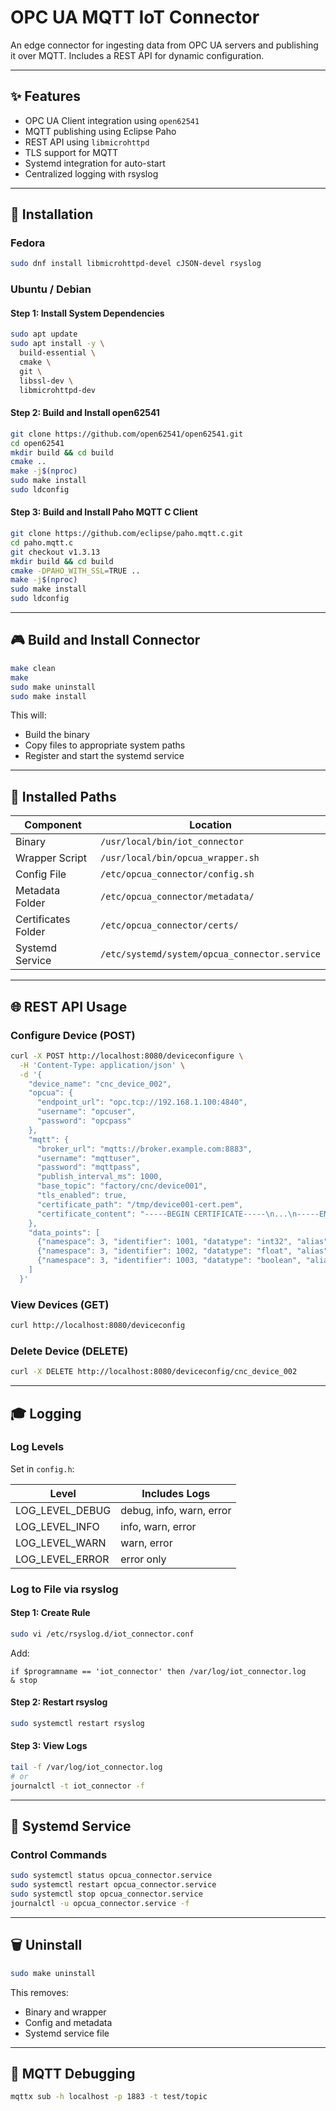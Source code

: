 # OPC UA MQTT IoT Connector

An edge connector for ingesting data from OPC UA servers and publishing it over MQTT. Includes a REST API for dynamic configuration.

---

## ✨ Features

* OPC UA Client integration using `open62541`
* MQTT publishing using Eclipse Paho
* REST API using `libmicrohttpd`
* TLS support for MQTT
* Systemd integration for auto-start
* Centralized logging with rsyslog

---

## 🔧 Installation

### Fedora

```bash
sudo dnf install libmicrohttpd-devel cJSON-devel rsyslog
```

### Ubuntu / Debian

#### Step 1: Install System Dependencies

```bash
sudo apt update
sudo apt install -y \
  build-essential \
  cmake \
  git \
  libssl-dev \
  libmicrohttpd-dev
```

#### Step 2: Build and Install open62541

```bash
git clone https://github.com/open62541/open62541.git
cd open62541
mkdir build && cd build
cmake ..
make -j$(nproc)
sudo make install
sudo ldconfig
```

#### Step 3: Build and Install Paho MQTT C Client

```bash
git clone https://github.com/eclipse/paho.mqtt.c.git
cd paho.mqtt.c
git checkout v1.3.13
mkdir build && cd build
cmake -DPAHO_WITH_SSL=TRUE ..
make -j$(nproc)
sudo make install
sudo ldconfig
```

---

## 🎮 Build and Install Connector

```bash
make clean
make
sudo make uninstall
sudo make install
```

This will:

* Build the binary
* Copy files to appropriate system paths
* Register and start the systemd service

---

## 📁 Installed Paths

| Component           | Location                                      |
| ------------------- | --------------------------------------------- |
| Binary              | `/usr/local/bin/iot_connector`                |
| Wrapper Script      | `/usr/local/bin/opcua_wrapper.sh`             |
| Config File         | `/etc/opcua_connector/config.sh`              |
| Metadata Folder     | `/etc/opcua_connector/metadata/`              |
| Certificates Folder | `/etc/opcua_connector/certs/`                 |
| Systemd Service     | `/etc/systemd/system/opcua_connector.service` |

---

## 🌐 REST API Usage

### Configure Device (POST)

```bash
curl -X POST http://localhost:8080/deviceconfigure \
  -H 'Content-Type: application/json' \
  -d '{
    "device_name": "cnc_device_002",
    "opcua": {
      "endpoint_url": "opc.tcp://192.168.1.100:4840",
      "username": "opcuser",
      "password": "opcpass"
    },
    "mqtt": {
      "broker_url": "mqtts://broker.example.com:8883",
      "username": "mqttuser",
      "password": "mqttpass",
      "publish_interval_ms": 1000,
      "base_topic": "factory/cnc/device001",
      "tls_enabled": true,
      "certificate_path": "/tmp/device001-cert.pem",
      "certificate_content": "-----BEGIN CERTIFICATE-----\n...\n-----END CERTIFICATE-----"
    },
    "data_points": [
      {"namespace": 3, "identifier": 1001, "datatype": "int32", "alias": "spindle_speed"},
      {"namespace": 3, "identifier": 1002, "datatype": "float", "alias": "motor_temp"},
      {"namespace": 3, "identifier": 1003, "datatype": "boolean", "alias": "alarm_status"}
    ]
  }'
```

### View Devices (GET)

```bash
curl http://localhost:8080/deviceconfig
```

### Delete Device (DELETE)

```bash
curl -X DELETE http://localhost:8080/deviceconfig/cnc_device_002
```

---

## 🎓 Logging

### Log Levels

Set in `config.h`:

| Level             | Includes Logs            |
| ----------------- | ------------------------ |
| LOG\_LEVEL\_DEBUG | debug, info, warn, error |
| LOG\_LEVEL\_INFO  | info, warn, error        |
| LOG\_LEVEL\_WARN  | warn, error              |
| LOG\_LEVEL\_ERROR | error only               |

### Log to File via rsyslog

#### Step 1: Create Rule

```bash
sudo vi /etc/rsyslog.d/iot_connector.conf
```

Add:

```
if $programname == 'iot_connector' then /var/log/iot_connector.log
& stop
```

#### Step 2: Restart rsyslog

```bash
sudo systemctl restart rsyslog
```

#### Step 3: View Logs

```bash
tail -f /var/log/iot_connector.log
# or
journalctl -t iot_connector -f
```

---

## 🔄 Systemd Service

### Control Commands

```bash
sudo systemctl status opcua_connector.service
sudo systemctl restart opcua_connector.service
sudo systemctl stop opcua_connector.service
journalctl -u opcua_connector.service -f
```

---

## 🗑 Uninstall

```bash
sudo make uninstall
```

This removes:

* Binary and wrapper
* Config and metadata
* Systemd service file

---

## 🔎 MQTT Debugging

```bash
mqttx sub -h localhost -p 1883 -t test/topic
```
